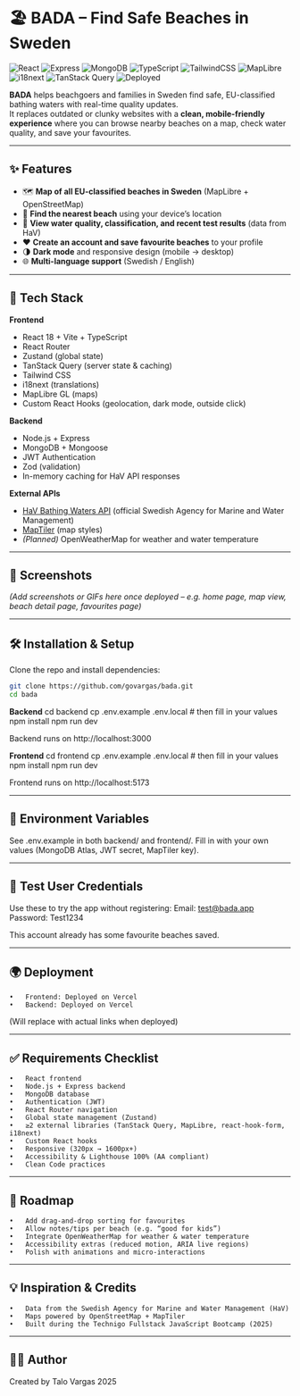 # 🏖️ BADA – Find Safe Beaches in Sweden

![React](https://img.shields.io/badge/Frontend-React-61DAFB?logo=react&logoColor=white)
![Express](https://img.shields.io/badge/Backend-Express-000000?logo=express&logoColor=white)
![MongoDB](https://img.shields.io/badge/Database-MongoDB-47A248?logo=mongodb&logoColor=white)
![TypeScript](https://img.shields.io/badge/Code-TypeScript-3178C6?logo=typescript&logoColor=white)
![TailwindCSS](https://img.shields.io/badge/UI-Tailwind_CSS-38B2AC?logo=tailwind-css&logoColor=white)
![MapLibre](https://img.shields.io/badge/Maps-MapLibre-4264FB?logo=openstreetmap&logoColor=white)
![i18next](https://img.shields.io/badge/Translations-i18next-26A69A?logo=i18next&logoColor=white)
![TanStack Query](https://img.shields.io/badge/State-TanStack_Query-FF4154?logo=reactquery&logoColor=white)
![Deployed](https://img.shields.io/badge/Deployed-Vercel-000000?logo=vercel&logoColor=white)

**BADA** helps beachgoers and families in Sweden find safe, EU-classified bathing waters with real-time quality updates.  
It replaces outdated or clunky websites with a **clean, mobile-friendly experience** where you can browse nearby beaches on a map, check water quality, and save your favourites.

---

## ✨ Features

- 🗺 **Map of all EU-classified beaches in Sweden** (MapLibre + OpenStreetMap)
- 📍 **Find the nearest beach** using your device’s location
- 🔬 **View water quality, classification, and recent test results** (data from HaV)
- ❤️ **Create an account and save favourite beaches** to your profile
- 🌗 **Dark mode** and responsive design (mobile → desktop)
- 🌐 **Multi-language support** (Swedish / English)

---

## 🚀 Tech Stack

**Frontend**

- React 18 + Vite + TypeScript
- React Router
- Zustand (global state)
- TanStack Query (server state & caching)
- Tailwind CSS
- i18next (translations)
- MapLibre GL (maps)
- Custom React Hooks (geolocation, dark mode, outside click)

**Backend**

- Node.js + Express
- MongoDB + Mongoose
- JWT Authentication
- Zod (validation)
- In-memory caching for HaV API responses

**External APIs**

- [HaV Bathing Waters API](https://badplatsen.havochvatten.se/) (official Swedish Agency for Marine and Water Management)
- [MapTiler](https://www.maptiler.com/) (map styles)
- _(Planned)_ OpenWeatherMap for weather and water temperature

---

## 📸 Screenshots

_(Add screenshots or GIFs here once deployed – e.g. home page, map view, beach detail page, favourites page)_

---

## 🛠 Installation & Setup

Clone the repo and install dependencies:

```bash
git clone https://github.com/govargas/bada.git
cd bada

```

**Backend**
cd backend
cp .env.example .env.local # then fill in your values
npm install
npm run dev

Backend runs on http://localhost:3000

**Frontend**
cd frontend
cp .env.example .env.local # then fill in your values
npm install
npm run dev

Frontend runs on http://localhost:5173

---

## 🔑 Environment Variables

See .env.example in both backend/ and frontend/.
Fill in with your own values (MongoDB Atlas, JWT secret, MapTiler key).

---

## 👤 Test User Credentials

Use these to try the app without registering:
Email: test@bada.app
Password: Test1234

This account already has some favourite beaches saved.

---

## 🌍 Deployment

    •	Frontend: Deployed on Vercel
    •	Backend: Deployed on Vercel

(Will replace with actual links when deployed)

---

## ✅ Requirements Checklist

    •	React frontend
    •	Node.js + Express backend
    •	MongoDB database
    •	Authentication (JWT)
    •	React Router navigation
    •	Global state management (Zustand)
    •	≥2 external libraries (TanStack Query, MapLibre, react-hook-form, i18next)
    •	Custom React hooks
    •	Responsive (320px → 1600px+)
    •	Accessibility & Lighthouse 100% (AA compliant)
    •	Clean Code practices

---

## 🧭 Roadmap

    •	Add drag-and-drop sorting for favourites
    •	Allow notes/tips per beach (e.g. “good for kids”)
    •	Integrate OpenWeatherMap for weather & water temperature
    •	Accessibility extras (reduced motion, ARIA live regions)
    •	Polish with animations and micro-interactions

---

## 💡 Inspiration & Credits

    •	Data from the Swedish Agency for Marine and Water Management (HaV)
    •	Maps powered by OpenStreetMap + MapTiler
    •	Built during the Technigo Fullstack JavaScript Bootcamp (2025)

---

## 👨‍💻 Author

Created by Talo Vargas
2025
